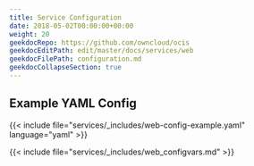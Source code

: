 ```yaml
---
title: Service Configuration
date: 2018-05-02T00:00:00+00:00
weight: 20
geekdocRepo: https://github.com/owncloud/ocis
geekdocEditPath: edit/master/docs/services/web
geekdocFilePath: configuration.md
geekdocCollapseSection: true
---
```


## Example YAML Config

{{< include file="services/_includes/web-config-example.yaml"  language="yaml" >}}

{{< include file="services/_includes/web_configvars.md" >}}